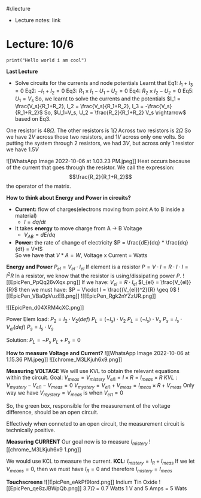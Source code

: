 #r/lecture
- Lecture notes: link

# Lecture: 10/6
```jupyter
print("Hello world i am cool")
```

**Last Lecture**
- Solve circuits for the currents and node potentials
Learnt that 
Eq1: $I_1 + I_3 = 0$
Eq2: $-I_1 + I_2 = 0$
Eq3: $R_1\times I_1 - U_1+U_2 = 0$
Eq4: $R_2\times I_2 - U_2 = 0$
Eq5: $U_1 = V_s$
So, we learnt to solve the currents and the potentials
$I_1 = \frac{V_s}{R_1+R_2}, I_2 = \frac{V_s}{R_1+R_2}, I_3 = -\frac{V_s}{R_1+R_2}$
So, $U_1=V_s, U_2 = \frac{R_2}{R_1+R_2} V_s \rightarrow$ based on  Eq3.

One resistor is $48 \Omega$. 
The other resistors is $1 \Omega$
Across two resistors is $2 \Omega$ 
So we have $2V$ across those two resistors, and $1V$ across only one volts. 
So putting the system through 2 resistors, we had $3V$, but across only 1 resistor we have $1.5V$

![[WhatsApp Image 2022-10-06 at 1.03.23 PM.jpeg]]
Heat occurs because of the current that goes through the resistor.
We call the expression:
$$\frac{R_2}{R_1+R_2}$$
the operator of the matrix.

**How to think about Energy and Power in circuits?**
- **Current:** flow of charges(electrons moving from point A to B inside a material)
	- $I = dq/dt$
- It takes **energy** to move charge from A -> B Voltage
	- $V_{AB} = dE/dq$
- **Power:** the rate of change of electricity
$P = \frac{dE}{dq} * \frac{dq}{dt} = V*I$	
So we have that $V*A = W$, 
Voltage x Current = Watts

**Energy and Power**
$P_{el} = V_{el} \cdot I_{el}$
If element is a resistor
$P=V\cdot I = R\cdot I\cdot I = I^2R$
In a resistor, we know that the resistor is using/dissipating power $P$.
![[EpicPen_PpQq26vXqx.png]]
If we have:
$V_{el} = R\cdot I_{el}$
$I_{el} = \frac{V_{el}}{R}$
then we must have:
$P = V\cdot I = \frac{(V_{el})^2}{R} \geq 0$
![[EpicPen_VBa0pVuzEB.png]]
![[EpicPen_Rgk2nYZzUR.png]]

![[EpicPen_d04XRM4cXC.png]]

Power Elem load:
$P_2 = I_2\cdot V_2 (def)$
$P_L = (-I_s)\cdot V_2$
$P_L = (-I_s)\cdot V_s$
$P_s = I_s\cdot V_{el} (def)$ 
$P_s = I_s\cdot V_s$ 

Solution:
$P_L = -P_s$
$P_L+P_s = 0$

**How to measure Voltage and Current?**
![[WhatsApp Image 2022-10-06 at 1.15.36 PM.jpeg]]
![[chrome_M3LKjuh6x9.png]]

**Measuring VOLTAGE**
We will use KVL to obtain the relevant equations within the circuit.
Goal: $V_{meas} = V_{mistery}$
$V_{el1} = I \times R = I_{meas} \times R$
$KVL:V_{mystery} - V_{el1} - V_{meas} = 0$
$V_{mystery} = V_{el1}+V_{meas} = I_{meas}\times R + V_{meas}$
Only way we have $V_{mystery} = V_{meas}$ is when $V_{el1} = 0$

So, the green box, responsible for the measurement of the voltage difference, should be an open circuit.

Effectively when conneted to an open circuit, the measurement circuit is technically positive.

**Measuring CURRENT**
Our goal now is to measure $I_{mistery}$
![[chrome_M3LKjuh6x9 1.png]]

We would use KCL to measure the current. 
**KCL:** 
$I_{mistery} = I_R + I_{meas}$ 
If we let $V_{means}=0$, then we must have $I_R=0$ and therefore $I_{mistery} = I_{meas}$

**Touchscreens**
![[EpicPen_eAkPf9Iord.png]]
Indium Tin Oxide
![[EpicPen_qe8zJBWpQb.png]]
$3.7 \Omega$ 
= 0.7 Watts 
1 V and 5 Amps = 5 Wats




